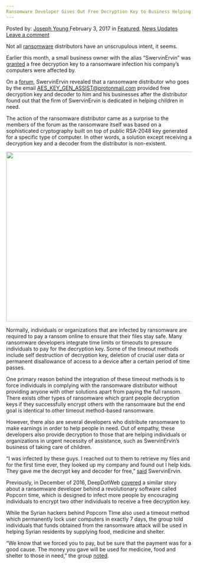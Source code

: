 ```yaml
---
Ransomware Developer Gives Out Free Decryption Key to Business Helping Children
---
```

<article class="post-listing post-17955 post type-post status-publish format-standard has-post-thumbnail hentry category-deepdot-news category-news-updates tag-business tag-children tag-decryption tag-developer tag-free tag-helping tag-key tag-ransomware">
    <div class="post-inner">
    <p class="post-meta">
    <span>Posted by: <a href="https://www.deepdotweb.com/author/josephyoung/" title="">Joseph Young </a></span>
    <span>February 3, 2017</span>
    <span>in <a href="https://www.deepdotweb.com/category/deepdot-news/" rel="category tag">Featured</a>, <a href="https://www.deepdotweb.com/category/news-updates/" rel="category tag">News Updates</a></span>
    <span><a href="https://www.deepdotweb.com/2017/02/03/ransomware-developer-gives-free-decryption-key-business-helping-children/#respond">Leave a comment</a></span>
    </p>
    <div class="clear"></div>
    <div class="entry">
    <p>Not all <a href="https://www.deepdotweb.com/2017/01/14/goldeneye-ransomware-sending-companies-fake-job-applications/">ransomware</a> distributors have an unscrupulous intent, it seems.</p>
    <p>Earlier this month, a small business owner with the alias “SwervinErvin” was <a href="https://twitter.com/notdan/status/821587540474023940">granted</a> a free decryption key to a ransomware infection his company’s computers were affected by.</p>
    <p>On a <a href="https://www.bleepingcomputer.com/forums/t/634258/aes-key-gen-assistprotonmailcom-help-support/">forum</a>, SwervinErvin revealed that a ransomware distributor who goes by the email <a href="mailto:AES_KEY_GEN_ASSIST@protonmail.com">AES_KEY_GEN_ASSIST@protonmail.com</a> provided free decryption key and decoder to him and his businesses after the distributor found out that the firm of SwervinErvin is dedicated in helping children in need.</p>
    <p>The action of the ransomware distributor came as a surprise to the members of the forum as the ransomware itself was based on a sophisticated cryptography built on top of public RSA-2048 key generated for a specific type of computer. In other words, a solution except receiving a decryption key and a decoder from the distributor is non-existent.</p>
    <p><img class="wp-image-17959 aligncenter" src="https://www.deepdotweb.com/wp-content/uploads/2017/01/word-image-221.png" width="774" height="460" srcset="https://www.deepdotweb.com/wp-content/uploads/2017/01/word-image-221.png 1200w, https://www.deepdotweb.com/wp-content/uploads/2017/01/word-image-221-300x178.png 300w, https://www.deepdotweb.com/wp-content/uploads/2017/01/word-image-221-1024x608.png 1024w" sizes="(max-width: 774px) 100vw, 774px"/></p>
    <p>Normally, individuals or organizations that are infected by ransomware are required to pay a ransom online to ensure that their files stay safe. Many ransomware developers integrate time limits or timeouts to pressure individuals to pay for the decryption key. Some of the timeout methods include self destruction of decryption key, deletion of crucial user data or permanent disallowance of access to a device after a certain period of time passes.</p>
    <p>One primary reason behind the integration of these timeout methods is to force individuals in complying with the ransomware distributor without providing anyone with other solutions apart from paying the full ransom. There exists other types of ransomware which grant people decryption keys if they successfully encrypt others with the ransomware but the end goal is identical to other timeout method-based ransomware.</p>
    <p>However, there also are several developers who distribute ransomware to make earnings in order to help people in need. Out of empathy, these developers also provide decryption to those that are helping individuals or organizations in urgent necessity of assistance, such as SwervinErvin’s business of taking care of children.</p>
    <p>“I was infected by these guys. I reached out to them to retrieve my files and for the first time ever, they looked up my company and found out I help kids. They gave me the decrypt key and decoder for free,” <a href="https://www.bleepingcomputer.com/forums/t/634258/aes-key-gen-assistprotonmailcom-help-support/">said</a> SwervinErvin.</p>
    <p>Previously, in December of 2016, DeepDotWeb <a href="https://twitter.com/malwrhunterteam/status/806597164642291713">covered</a> a similar story about a ransomware developer behind a revolutionary software called Popcorn time, which is designed to infect more people by encouraging individuals to encrypt two other individuals to receive a free decryption key.</p>
    <p>While the Syrian hackers behind Popcorn TIme also used a timeout method which permanently lock user computers in exactly 7 days, the group told individuals that funds obtained from the ransomware attack will be used in helping Syrian residents by supplying food, medicine and shelter.</p>
    <p>“We know that we forced you to pay, but be sure that the payment was for a good cause. The money you gave will be used for medicine, food and shelter to those in need,” the group <a href="https://twitter.com/malwrhunterteam/status/806597164642291713">noted</a>.</p>
    </div>
    <span style="display:none"><a href="https://www.deepdotweb.com/tag/business/" rel="tag">business</a> <a href="https://www.deepdotweb.com/tag/children/" rel="tag">children</a> <a href="https://www.deepdotweb.com/tag/decryption/" rel="tag">decryption</a> <a href="https://www.deepdotweb.com/tag/developer/" rel="tag">developer</a> <a href="https://www.deepdotweb.com/tag/free/" rel="tag">free</a> <a href="https://www.deepdotweb.com/tag/helping/" rel="tag">helping</a> <a href="https://www.deepdotweb.com/tag/key/" rel="tag">key</a> <a href="https://www.deepdotweb.com/tag/ransomware/" rel="tag">ransomware</a></span> <span style="display:none" class="updated">2017-02-03</span>
    <div style="display:none" class="vcard author" itemprop="author" itemscope itemtype="http://schema.org/Person"><strong class="fn" itemprop="name"><a href="https://www.deepdotweb.com/author/josephyoung/" title="Posts by Joseph Young" rel="author">Joseph Young</a></strong></div>
    </div>
</article>

